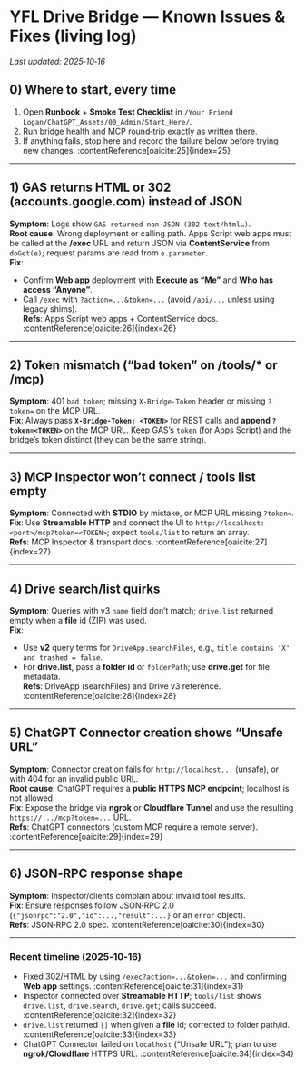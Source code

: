 # YFL Drive Bridge — Known Issues & Fixes (living log)

_Last updated: 2025‑10‑16_

## 0) Where to start, every time
1. Open **Runbook** + **Smoke Test Checklist** in `/Your Friend Logan/ChatGPT_Assets/00_Admin/Start_Here/`.  
2. Run bridge health and MCP round‑trip exactly as written there.  
3. If anything fails, stop here and record the failure below before trying new changes. :contentReference[oaicite:25]{index=25}

---

## 1) GAS returns HTML or 302 (accounts.google.com) instead of JSON
**Symptom**: Logs show `GAS returned non‑JSON (302 text/html…)`.  
**Root cause**: Wrong deployment or calling path. Apps Script web apps must be called at the **/exec** URL and return JSON via **ContentService** from `doGet(e)`; request params are read from `e.parameter`.  
**Fix**:
- Confirm **Web app** deployment with **Execute as “Me”** and **Who has access “Anyone”**.  
- Call `/exec` with `?action=...&token=...` (avoid `/api/...` unless using legacy shims).  
**Refs**: Apps Script web apps + ContentService docs. :contentReference[oaicite:26]{index=26}

---

## 2) Token mismatch (“bad token” on /tools/* or /mcp)
**Symptom**: 401 `bad token`; missing `X‑Bridge‑Token` header or missing `?token=` on the MCP URL.  
**Fix**: Always pass **`X‑Bridge‑Token: <TOKEN>`** for REST calls and **append `?token=<TOKEN>`** on the MCP URL. Keep GAS’s `token` (for Apps Script) and the bridge’s token distinct (they can be the same string).

---

## 3) MCP Inspector won’t connect / tools list empty
**Symptom**: Connected with **STDIO** by mistake, or MCP URL missing `?token=`.  
**Fix**: Use **Streamable HTTP** and connect the UI to `http://localhost:<port>/mcp?token=<TOKEN>`; expect `tools/list` to return an array.  
**Refs**: MCP Inspector & transport docs. :contentReference[oaicite:27]{index=27}

---

## 4) Drive search/list quirks
**Symptom**: Queries with v3 `name` field don’t match; `drive.list` returned empty when a **file** id (ZIP) was used.  
**Fix**:  
- Use **v2** query terms for `DriveApp.searchFiles`, e.g., `title contains 'X' and trashed = false`.  
- For **drive.list**, pass a **folder id** or `folderPath`; use **drive.get** for file metadata.  
**Refs**: DriveApp (searchFiles) and Drive v3 reference. :contentReference[oaicite:28]{index=28}

---

## 5) ChatGPT Connector creation shows “Unsafe URL”
**Symptom**: Connector creation fails for `http://localhost...` (unsafe), or with 404 for an invalid public URL.  
**Root cause**: ChatGPT requires a **public HTTPS MCP endpoint**; localhost is not allowed.  
**Fix**: Expose the bridge via **ngrok** or **Cloudflare Tunnel** and use the resulting `https://.../mcp?token=...` URL.  
**Refs**: ChatGPT connectors (custom MCP require a remote server). :contentReference[oaicite:29]{index=29}

---

## 6) JSON‑RPC response shape
**Symptom**: Inspector/clients complain about invalid tool results.  
**Fix**: Ensure responses follow JSON‑RPC 2.0 (`{"jsonrpc":"2.0","id":...,"result":...}` or an `error` object).  
**Refs**: JSON‑RPC 2.0 spec. :contentReference[oaicite:30]{index=30}

---

### Recent timeline (2025‑10‑16)
- Fixed 302/HTML by using `/exec?action=...&token=...` and confirming **Web app** settings. :contentReference[oaicite:31]{index=31}  
- Inspector connected over **Streamable HTTP**; `tools/list` shows `drive.list`, `drive.search`, `drive.get`; calls succeed. :contentReference[oaicite:32]{index=32}  
- `drive.list` returned `[]` when given a **file** id; corrected to folder path/id. :contentReference[oaicite:33]{index=33}  
- ChatGPT Connector failed on `localhost` (“Unsafe URL”); plan to use **ngrok/Cloudflare** HTTPS URL. :contentReference[oaicite:34]{index=34}
